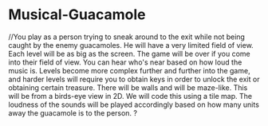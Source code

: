 # Musical-Guacamole
//You play as a person trying to sneak around to the exit while not being caught by the enemy guacamoles. He will have a very limited field of view. Each level will be as big as the screen. The game will be over if you come into their field of view. You can hear who's near based on how loud the music is. Levels become more complex further and further into the game, and harder levels will require you to obtain keys in order to unlock the exit or obtaining certain treasure. There will be walls and will be maze-like. This will be from a birds-eye view in 2D. We will code this using a tile map. The loudness of the sounds will be played accordingly based on how many units away the guacamole is to the person.
?
